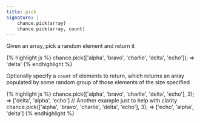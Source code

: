 ```yaml
---
title: pick
signature: |
    chance.pick(array)
    chance.pick(array, count)
---
```


Given an array, pick a random element and return it

{% highlight js %}
  chance.pick(['alpha', 'bravo', 'charlie', 'delta', 'echo']);
  => 'delta'
{% endhighlight %}

Optionally specify a `count` of elements to return, which returns an array
populated by some random group of those elements of the size specified

{% highlight js %}
  chance.pick(['alpha', 'bravo', 'charlie', 'delta', 'echo'], 3);
  => ['delta', 'alpha', 'echo']
  // Another example just to help with clarity
  chance.pick(['alpha', 'bravo', 'charlie', 'delta', 'echo'], 3);
  => ['echo', 'alpha', 'delta']
{% endhighlight %}

